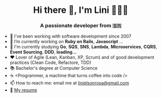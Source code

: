 <h1 align="center">Hi there 👋, I'm Lini 👨🏻‍💻</h1>
<h3 align="center">A passionate developer from 🇧🇷</h3>

- 🚀 I've been working with software development since 2007
- 🔭 I’m currently working on **Ruby on Rails**, **Javascript** ...
- 🌱 I'm currently studying **Go**, **SQS**, **SNS**, **Lambda**, **Microservices**, **CQRS**, **Event Sourcing**, **DDD**, **loading...**
- ❤️ Lover of Agile (Lean, Kanban, XP, Scrum) and of good development practices (Clean Code, Refactore, TDD)
- 📚 Bachelor's degree at Computer Science
- ☕️ <Programmer, a machine that turns coffee into code />
- 📫 How to reach me: email me at [linielsonrosa@gmail.com](linielsonrosa@gmail.com)
- 📄 [My resume](https://linielson.github.io/resume)
